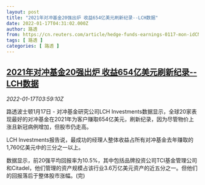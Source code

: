 ```yaml
---
layout: post
title: "2021年对冲基金20强出炉 收益654亿美元刷新纪录--LCH数据"
date: 2022-01-17T04:31:02.000Z
author: 路透
from: https://cn.reuters.com/article/hedge-funds-earnings-0117-mon-idCNKBS2JR07W
tags: [ 路透 ]
categories: [ 路透 ]
---
```

<!--1642393862000-->
[2021年对冲基金20强出炉 收益654亿美元刷新纪录--LCH数据](https://cn.reuters.com/article/hedge-funds-earnings-0117-mon-idCNKBS2JR07W)
------

<div>
<div><i>2022-01-17T03:59:10Z</i></div><p>路透波士顿1月17日 - 对冲基金研究公司LCH Investments数据显示，全球20家表现最好的对冲基金在2021年为客户赚取654亿美元，刷新纪录，因为尽管物价上涨且新冠病例增加，但股市仍走高。</p><p>LCH Investments报告说，最成功的经理人整体收益占所有对冲基金去年赚取的1,760亿美元中的三分之一以上。</p><p>数据显示，前20强平均回报率为10.5%，其中包括品牌投资公司TCI基金管理公司和Citadel，他们管理的资产规模占该行业3.6万亿美元资产的近五分之一。但他们的回报落后于整体股市涨幅。(完)</p>
</div>
